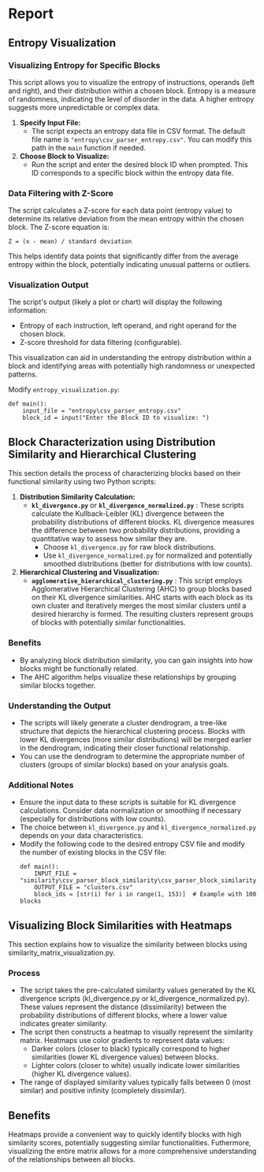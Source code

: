 # Report

## Entropy Visualization

### Visualizing Entropy for Specific Blocks

This script allows you to visualize the entropy of instructions, operands (left and right), and their distribution within a chosen block. Entropy is a measure of randomness, indicating the level of disorder in the data. A higher entropy suggests more unpredictable or complex data.

1. **Specify Input File:**
   - The script expects an entropy data file in CSV format. The default file name is `"entropy\csv_parser_entropy.csv"`. You can modify this path in the `main` function if needed.
2. **Choose Block to Visualize:**
   - Run the script and enter the desired block ID when prompted. This ID corresponds to a specific block within the entropy data file.

### Data Filtering with Z-Score

The script calculates a Z-score for each data point (entropy value) to determine its relative deviation from the mean entropy within the chosen block. The Z-score equation is:

`Z = (x - mean) / standard deviation`

This helps identify data points that significantly differ from the average entropy within the block, potentially indicating unusual patterns or outliers.

### Visualization Output

The script's output (likely a plot or chart) will display the following information:

- Entropy of each instruction, left operand, and right operand for the chosen block.
- Z-score threshold for data filtering (configurable).

This visualization can aid in understanding the entropy distribution within a block and identifying areas with potentially high randomness or unexpected patterns.

Modify `entropy_visualization.py`:

```
def main():
    input_file = "entropy\csv_parser_entropy.csv"
    block_id = input("Enter the Block ID to visualize: ")
```

## Block Characterization using Distribution Similarity and Hierarchical Clustering

This section details the process of characterizing blocks based on their functional similarity using two Python scripts:

1. **Distribution Similarity Calculation:**
   * **`kl_divergence.py`** or  **`kl_divergence_normalized.py`** : These scripts calculate the Kullback-Leibler (KL) divergence between the probability distributions of different blocks. KL divergence measures the difference between two probability distributions, providing a quantitative way to assess how similar they are.
     * Choose `kl_divergence.py` for raw block distributions.
     * Use `kl_divergence_normalized.py` for normalized and potentially smoothed distributions (better for distributions with low counts).
2. **Hierarchical Clustering and Visualization:**
   * **`agglomerative_hierarchical_clustering.py`** : This script employs Agglomerative Hierarchical Clustering (AHC) to group blocks based on their KL divergence similarities. AHC starts with each block as its own cluster and iteratively merges the most similar clusters until a desired hierarchy is formed. The resulting clusters represent groups of blocks with potentially similar functionalities.

### Benefits

* By analyzing block distribution similarity, you can gain insights into how blocks might be functionally related.
* The AHC algorithm helps visualize these relationships by grouping similar blocks together.

### **Understanding the Output**

* The scripts will likely generate a cluster dendrogram, a tree-like structure that depicts the hierarchical clustering process. Blocks with lower KL divergences (more similar distributions) will be merged earlier in the dendrogram, indicating their closer functional relationship.
* You can use the dendrogram to determine the appropriate number of clusters (groups of similar blocks) based on your analysis goals.

### **Additional Notes**

* Ensure the input data to these scripts is suitable for KL divergence calculations. Consider data normalization or smoothing if necessary (especially for distributions with low counts).
* The choice between `kl_divergence.py` and `kl_divergence_normalized.py` depends on your data characteristics.
* Modify the following code to the desired entropy CSV file and modify the number of existing blocks in the CSV file:
  ```
  def main():
      INPUT_FILE = "similarity\csv_parser_block_similarity\csv_parser_block_similarity_normalized.csv"
      OUTPUT_FILE = "clusters.csv"
      block_ids = [str(i) for i in range(1, 153)]  # Example with 100 blocks
  ```
## Visualizing Block Similarities with Heatmaps
This section explains how to visualize the similarity between blocks using similarity_matrix_visualization.py.
### Process
* The script takes the pre-calculated similarity values generated by the KL divergence scripts (kl_divergence.py or kl_divergence_normalized.py). These values represent the distance (dissimilarity) between the probability distributions of different blocks, where a lower value indicates greater similarity.
* The script then constructs a heatmap to visually represent the similarity matrix. Heatmaps use color gradients to represent data values:
   * Darker colors (closer to black) typically correspond to higher similarities (lower KL divergence values) between blocks.
   * Lighter colors (closer to white) usually indicate lower similarities (higher KL divergence values).
* The range of displayed similarity values typically falls between 0 (most similar) and positive infinity (completely dissimilar).
## Benefits
Heatmaps provide a convenient way to quickly identify blocks with high similarity scores, potentially suggesting similar functionalities. Futhermore, visualizing the entire matrix allows for a more comprehensive understanding of the relationships between all blocks.
